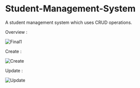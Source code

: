 # Student-Management-System
A student management system which uses CRUD operations.

Overview :

![Final1](https://user-images.githubusercontent.com/46043691/159483842-caa78194-5bc5-4bf2-85c1-7648af9e92db.png)

Create :

![Create](https://user-images.githubusercontent.com/46043691/159483899-038e38d1-dea3-41e6-94ef-e4d80bf49a3c.png)

Update :

![Update](https://user-images.githubusercontent.com/46043691/159483948-e8f4c533-9730-4e23-9635-7b3c0fa01a0e.png)
